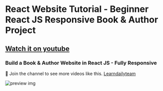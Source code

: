 # React Website Tutorial - Beginner React JS Responsive Book & Author Project
## [Watch it on youtube](https://youtu.be/0vBhf_5ZdWE)
### Build a Book & Author Website in React JS  -  Fully Responsive


💙 Join the channel to see more videos like this. [Learndailyteam](https://www.youtube.com/c/Learndailyteam)

![preview img](https://github.com/Rahulfordev/img-file/blob/main/NFT%20React%20JS-1.png)

